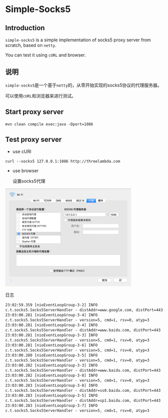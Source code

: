 
# Simple-Socks5 #

## Introduction ##

`simple-socks5` is a simple implementation of socks5 proxy server from scratch, based on `netty`.

You can test it using `cURL` and browser.


## 说明 ##

`simple-socks5`是一个基于`netty`的，从零开始实现的socks5协议的代理服务器。

可以使用`cURL`和浏览器来进行测试。


## Start proxy server ##


    mvn clean compile exec:java -Dport=1086
    
## Test proxy server ##

- use cURl

```
curl --socks5 127.0.0.1:1086 http://threelambda.com
``` 
    
    
- use browser

  设置socks5代理
  
 <img alt="setproxy" src="./src/doc/set_proxy.png" width="400"  />
 
 
  日志
  
    23:02:59.359 [nioEventLoopGroup-3-2] INFO  c.t.socks5.Socks5ServerHandler - distAddr=www.google.com, distPort=443
    23:03:00.281 [nioEventLoopGroup-3-4] INFO  c.t.socks5.Socks5ServerHandler - version=5, cmd=1, rsv=0, atyp=3
    23:03:00.281 [nioEventLoopGroup-3-4] INFO  c.t.socks5.Socks5ServerHandler - distAddr=www.baidu.com, distPort=443
    23:03:00.281 [nioEventLoopGroup-3-3] INFO  c.t.socks5.Socks5ServerHandler - version=5, cmd=1, rsv=0, atyp=3
    23:03:00.281 [nioEventLoopGroup-3-6] INFO  c.t.socks5.Socks5ServerHandler - version=5, cmd=1, rsv=0, atyp=3
    23:03:00.280 [nioEventLoopGroup-3-5] INFO  c.t.socks5.Socks5ServerHandler - version=5, cmd=1, rsv=0, atyp=3
    23:03:00.282 [nioEventLoopGroup-3-3] INFO  c.t.socks5.Socks5ServerHandler - distAddr=www.baidu.com, distPort=443
    23:03:00.282 [nioEventLoopGroup-3-8] INFO  c.t.socks5.Socks5ServerHandler - version=5, cmd=1, rsv=0, atyp=3
    23:03:00.283 [nioEventLoopGroup-3-8] INFO  c.t.socks5.Socks5ServerHandler - distAddr=ss0.baidu.com, distPort=443
    23:03:00.283 [nioEventLoopGroup-3-5] INFO  c.t.socks5.Socks5ServerHandler - distAddr=sp1.baidu.com, distPort=443
    23:03:00.283 [nioEventLoopGroup-3-7] INFO  c.t.socks5.Socks5ServerHandler - version=5, cmd=1, rsv=0, atyp=3
